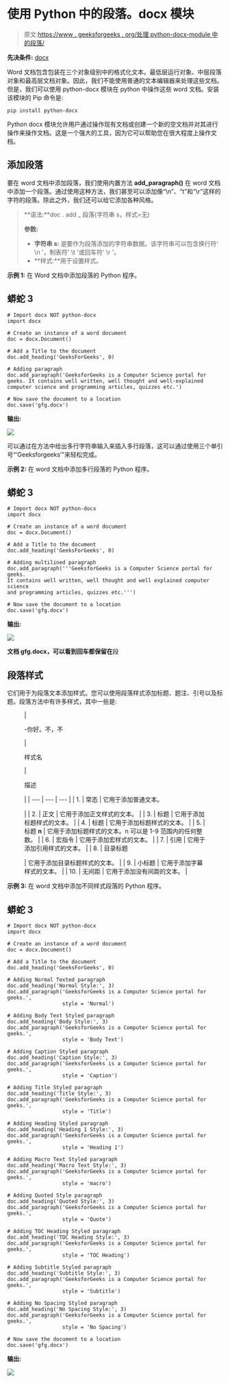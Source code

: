 # 使用 Python 中的段落。docx 模块

> 原文:[https://www . geeksforgeeks . org/处理 python-docx-module 中的段落/](https://www.geeksforgeeks.org/working-with-paragraphs-in-python-docx-module/)

**先决条件:** [docx](https://www.geeksforgeeks.org/python-working-with-docx-module/)

Word 文档包含包装在三个对象级别中的格式化文本。最低层运行对象、中层段落对象和最高层文档对象。因此，我们不能使用普通的文本编辑器来处理这些文档。但是，我们可以使用 python-docx 模块在 python 中操作这些 word 文档。安装该模块的 Pip 命令是:

```
pip install python-docx
```

Python docx 模块允许用户通过操作现有文档或创建一个新的空文档并对其进行操作来操作文档。这是一个强大的工具，因为它可以帮助您在很大程度上操作文档。

## 添加段落

要在 word 文档中添加段落，我们使用内置方法 **add_paragraph()** 在 word 文档中添加一个段落。通过使用这种方法，我们甚至可以添加像“\n”、“t”和“\r”这样的字符的段落。除此之外，我们还可以给它添加各种风格。

> **语法:**doc . add _ 段落(字符串 s，样式=无)
> 
> **参数:**
> 
> *   **字符串 s:** 是要作为段落添加的字符串数据。该字符串可以包含换行符' \n '，制表符' \t '或回车符' \r '。
> *   **样式:**用于设置样式。

**示例 1:** 在 Word 文档中添加段落的 Python 程序。

## 蟒蛇 3

```
# Import docx NOT python-docx
import docx

# Create an instance of a word document
doc = docx.Document()

# Add a Title to the document 
doc.add_heading('GeeksForGeeks', 0)

# Adding paragraph
doc.add_paragraph('GeeksforGeeks is a Computer Science portal for geeks. It contains well written, well thought and well-explained computer science and programming articles, quizzes etc.')

# Now save the document to a location 
doc.save('gfg.docx')
```

**输出:**

![](img/852990d716c5b9789645e48035861c19.png)

可以通过在方法中给出多行字符串输入来插入多行段落，这可以通过使用三个单引号“‘Geeksforgeeks’”来轻松完成。

**示例 2:** 在 word 文档中添加多行段落的 Python 程序。

## 蟒蛇 3

```
# Import docx NOT python-docx
import docx

# Create an instance of a word document
doc = docx.Document()

# Add a Title to the document 
doc.add_heading('GeeksForGeeks', 0)

# Adding multilined paragraph
doc.add_paragraph('''GeeksforGeeks is a Computer Science portal for geeks.
It contains well written, well thought and well explained computer science 
and programming articles, quizzes etc.''')

# Now save the document to a location 
doc.save('gfg.docx')
```

**输出:**

![](img/1fdc56700d1511f925ffcd3c65ac8f56.png)

**文档 gfg.docx，可以看到回车都保留在**段

## **段落样式**

它们用于为段落文本添加样式。您可以使用段落样式添加标题、题注、引号以及标题。段落方法中有许多样式，其中一些是:

<figure class="table">

| 

-你好。不，不

 | 

样式名

 | 

描述

 |
| --- | --- | --- |
| 1. | 常态 | 它用于添加普通文本。

 |
| 2. | 正文 | 它用于添加正文样式的文本。 |
| 3. | 标题 | 它用于添加标题样式的文本。 |
| 4. | 标题 | 它用于添加标题样式的文本。 |
| 5. | 标题 **n** | 它用于添加标题样式的文本。n 可以是 1-9 范围内的任何整数。 |
| 6. | 宏指令 | 它用于添加宏样式的文本。 |
| 7. | 引用 | 它用于添加引用样式的文本。 |
| 8. | 目录标题

 | 它用于添加目录标题样式的文本。 |
| 9. | 小标题 | 它用于添加字幕样式的文本。 |
| 10. | 无间距 | 它用于添加没有间距的文本。 |

</figure>

**示例 3:** 在 word 文档中添加不同样式段落的 Python 程序。

## 蟒蛇 3

```
# Import docx NOT python-docx
import docx

# Create an instance of a word document
doc = docx.Document()

# Add a Title to the document 
doc.add_heading('GeeksForGeeks', 0)

# Adding Normal Texted paragraph
doc.add_heading('Normal Style:', 3)
doc.add_paragraph('GeeksforGeeks is a Computer Science portal for geeks.',
                  style = 'Normal')

# Adding Body Text Styled paragraph
doc.add_heading('Body Style:', 3)
doc.add_paragraph('GeeksforGeeks is a Computer Science portal for geeks.',
                  style = 'Body Text')

# Adding Caption Styled paragraph
doc.add_heading('Caption Style:', 3)
doc.add_paragraph('GeeksforGeeks is a Computer Science portal for geeks.',
                  style = 'Caption')

# Adding Title Styled paragraph
doc.add_heading('Title Style:', 3)
doc.add_paragraph('GeeksforGeeks is a Computer Science portal for geeks.',
                  style = 'Title')

# Adding Heading Styled paragraph
doc.add_heading('Heading 1 Style:', 3)
doc.add_paragraph('GeeksforGeeks is a Computer Science portal for geeks.',
                  style = 'Heading 1')

# Adding Macro Text Styled paragraph
doc.add_heading('Macro Text Style:', 3)
doc.add_paragraph('GeeksforGeeks is a Computer Science portal for geeks.',
                  style = 'macro')

# Adding Quoted Style paragraph
doc.add_heading('Quoted Style:', 3)
doc.add_paragraph('GeeksforGeeks is a Computer Science portal for geeks.',
                  style = 'Quote')

# Adding TOC Heading Styled paragraph
doc.add_heading('TOC Heading Style:', 3)
doc.add_paragraph('GeeksforGeeks is a Computer Science portal for geeks.',
                  style = 'TOC Heading')

# Adding Subtitle Styled paragraph
doc.add_heading('Subtitle Style:', 3)
doc.add_paragraph('GeeksforGeeks is a Computer Science portal for geeks.',
                  style = 'Subtitle')

# Adding No Spacing Styled paragraph
doc.add_heading('No Spacing Style:', 3)
doc.add_paragraph('GeeksforGeeks is a Computer Science portal for geeks.',
                  style = 'No Spacing')

# Now save the document to a location 
doc.save('gfg.docx')
```

**输出:**

![](img/3124a647e18ed7d5439f8c64b750b1f6.png)